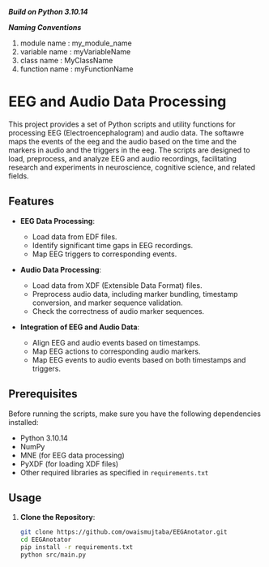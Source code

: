 ***Build on Python 3.10.14***

***Naming Conventions***
1. module name : my_module_name
2. variable name : myVariableName
3. class name : MyClassName
4. function name : myFunctionName

# EEG and Audio Data Processing

This project provides a set of Python scripts and utility functions for processing EEG (Electroencephalogram) and audio data. The softawre maps the events of the eeg and the audio based on the time and the markers in audio and the triggers in the eeg. The scripts are designed to load, preprocess, and analyze EEG and audio recordings, facilitating research and experiments in neuroscience, cognitive science, and related fields.

## Features
- **EEG Data Processing**:
  - Load data from EDF files.
  - Identify significant time gaps in EEG recordings.
  - Map EEG triggers to corresponding events.
  
- **Audio Data Processing**:
  - Load data from XDF (Extensible Data Format) files.
  - Preprocess audio data, including marker bundling, timestamp conversion, and marker sequence validation.
  - Check the correctness of audio marker sequences.

- **Integration of EEG and Audio Data**:
  - Align EEG and audio events based on timestamps.
  - Map EEG actions to corresponding audio markers.
  - Map EEG events to audio events based on both timestamps and triggers.

  
## Prerequisites

Before running the scripts, make sure you have the following dependencies installed:

- Python 3.10.14
- NumPy
- MNE (for EEG data processing)
- PyXDF (for loading XDF files)
- Other required libraries as specified in `requirements.txt`

## Usage

1. **Clone the Repository**:
   ```bash
   git clone https://github.com/owaismujtaba/EEGAnotator.git
   cd EEGAnotator
   pip install -r requirements.txt
   python src/main.py
